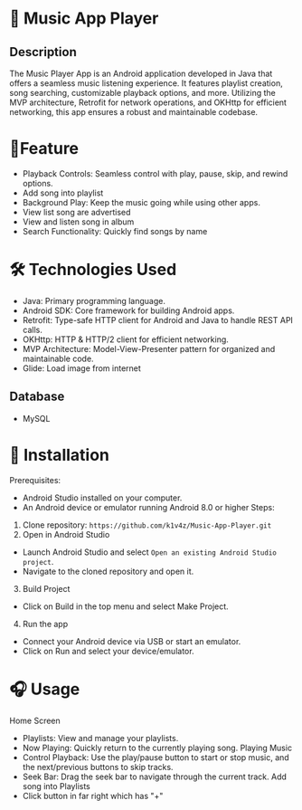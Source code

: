 # 🎵 Music App Player
## Description
The Music Player App is an Android application developed in Java that offers a seamless music listening experience. It features playlist creation, song searching, customizable playback options, and more. Utilizing the MVP architecture, Retrofit for network operations, and OKHttp for efficient networking, this app ensures a robust and maintainable codebase.
# 🌟Feature
- Playback Controls: Seamless control with play, pause, skip, and rewind options.
- Add song into playlist
- Background Play: Keep the music going while using other apps.
- View list song are advertised
- View and listen song in album
- Search Functionality: Quickly find songs by name
# 🛠️ Technologies Used
- Java: Primary programming language.
- Android SDK: Core framework for building Android apps.
- Retrofit: Type-safe HTTP client for Android and Java to handle REST API calls.
- OKHttp: HTTP & HTTP/2 client for efficient networking.
- MVP Architecture: Model-View-Presenter pattern for organized and maintainable code.
- Glide: Load image from internet
## Database
- MySQL
# 🚀 Installation
Prerequisites:
- Android Studio installed on your computer.
- An Android device or emulator running Android 8.0 or higher
Steps:
1. Clone repository: `https://github.com/k1v4z/Music-App-Player.git`
2. Open in Android Studio
- Launch Android Studio and select `Open an existing Android Studio project`.
- Navigate to the cloned repository and open it.
3. Build Project
- Click on Build in the top menu and select Make Project.
4. Run the app
- Connect your Android device via USB or start an emulator.
- Click on Run and select your device/emulator.

# 🎧 Usage
Home Screen
- Playlists: View and manage your playlists.
- Now Playing: Quickly return to the currently playing song.
Playing Music
- Control Playback: Use the play/pause button to start or stop music, and the next/previous buttons to skip tracks.
- Seek Bar: Drag the seek bar to navigate through the current track.
Add song into Playlists
- Click button in far right which has "+"
